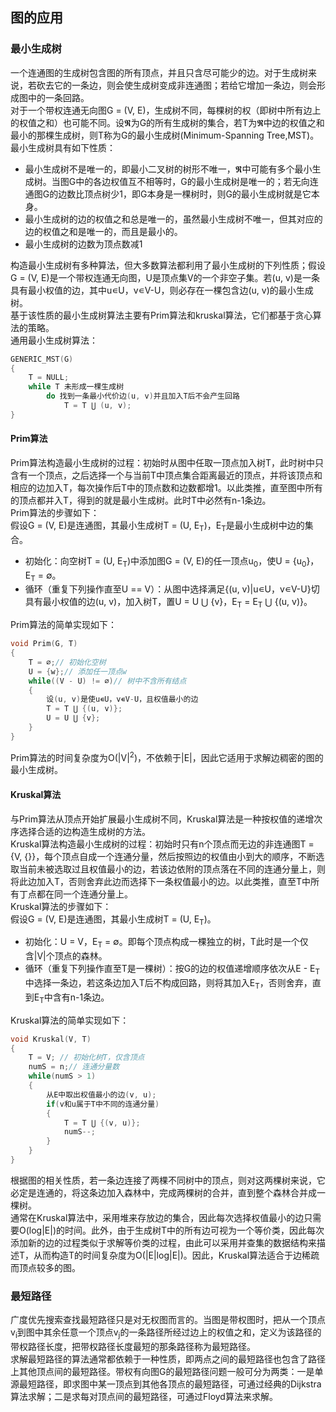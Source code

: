 ## 图的应用  
### 最小生成树  
一个连通图的生成树包含图的所有顶点，并且只含尽可能少的边。对于生成树来说，若砍去它的一条边，则会使生成树变成非连通图；若给它增加一条边，则会形成图中的一条回路。  
对于一个带权连通无向图G = (V, E)，生成树不同，每棵树的权（即树中所有边上的权值之和）也可能不同。设𝕽为G的所有生成树的集合，若T为𝕽中边的权值之和最小的那棵生成树，则T称为G的最小生成树(Minimum-Spanning Tree,MST)。  
最小生成树具有如下性质：  
+ 最小生成树不是唯一的，即最小二叉树的树形不唯一，𝕽中可能有多个最小生成树。当图G中的各边权值互不相等时，G的最小生成树是唯一的；若无向连通图G的边数比顶点树少1，即G本身是一棵树时，则G的最小生成树就是它本身。  
+ 最小生成树的边的权值之和总是唯一的，虽然最小生成树不唯一，但其对应的边的权值之和是唯一的，而且是最小的。  
+ 最小生成树的边数为顶点数减1  

构造最小生成树有多种算法，但大多数算法都利用了最小生成树的下列性质；假设G = (V, E)是一个带权连通无向图，U是顶点集V的一个非空子集。若(u, v)是一条具有最小权值的边，其中u∊U，v∊V-U，则必存在一棵包含边(u, v)的最小生成树。  
基于该性质的最小生成树算法主要有Prim算法和kruskal算法，它们都基于贪心算法的策略。  
通用最小生成树算法：  
```C
GENERIC_MST(G)
{
    T = NULL;
    while T 未形成一棵生成树
        do 找到一条最小代价边(u, v)并且加入T后不会产生回路
            T = T ⋃ (u, v);
}
```
#### Prim算法  
Prim算法构造最小生成树的过程：初始时从图中任取一顶点加入树T，此时树中只含有一个顶点，之后选择一个与当前T中顶点集合距离最近的顶点，并将该顶点和相应的边加入T，每次操作后T中的顶点数和边数都增1。以此类推，直至图中所有的顶点都并入T，得到的就是最小生成树。此时T中必然有n-1条边。  
Prim算法的步骤如下：  
假设G = (V, E)是连通图，其最小生成树T = (U, E<sub>T</sub>)，E<sub>T</sub>是最小生成树中边的集合。  
+ 初始化：向空树T = (U, E<sub>T</sub>)中添加图G = (V, E)的任一顶点u<sub>0</sub>，使U = {u<sub>0</sub>}，E<sub>T</sub> = ∅。  
+ 循环（重复下列操作直至U == V）：从图中选择满足{(u, v)|u∊U，v∊V-U}切具有最小权值的边(u, v)，加入树T，置U = U ⋃ {v}，E<sub>T</sub> = E<sub>T</sub> ⋃ {(u, v)}。  

Prim算法的简单实现如下：  
```C
void Prim(G, T)
{
    T = ∅;// 初始化空树
    U = {w};// 添加任一顶点w
    while((V - U) != ∅)// 树中不含所有结点
    {
        设(u, v)是使u∊U，v∊V-U，且权值最小的边
        T = T ⋃ {(u, v)};
        U = U ⋃ {v};
    }
}
```  
Prim算法的时间复杂度为O(|V|<sup>2</sup>)，不依赖于|E|，因此它适用于求解边稠密的图的最小生成树。  

#### Kruskal算法  
与Prim算法从顶点开始扩展最小生成树不同，Kruskal算法是一种按权值的递增次序选择合适的边构造生成树的方法。  
Kruskal算法构造最小生成树的过程：初始时只有n个顶点而无边的非连通图T = {V, {}}，每个顶点自成一个连通分量，然后按照边的权值由小到大的顺序，不断选取当前未被选取过且权值最小的边，若该边依附的顶点落在不同的连通分量上，则将此边加入T，否则舍弃此边而选择下一条权值最小的边。以此类推，直至T中所有丁点都在同一个连通分量上。  
Kruskal算法的步骤如下：  
假设G = (V, E)是连通图，其最小生成树T = (U, E<sub>T</sub>)。  
+ 初始化：U = V，E<sub>T</sub> = ∅。即每个顶点构成一棵独立的树，T此时是一个仅含|V|个顶点的森林。  
+ 循环（重复下列操作直至T是一棵树）：按G的边的权值递增顺序依次从E - E<sub>T</sub>中选择一条边，若这条边加入T后不构成回路，则将其加入E<sub>T</sub>，否则舍弃，直到E<sub>T</sub>中含有n-1条边。  

Kruskal算法的简单实现如下：  
```C
void Kruskal(V, T)
{
    T = V; // 初始化树T，仅含顶点
    numS = n;// 连通分量数
    while(numS > 1)
    {
        从E中取出权值最小的边(v, u);
        if(v和u属于T中不同的连通分量)
        {
            T = T ⋃ {(v, u)};
            numS--;
        }
    }
}
```  
根据图的相关性质，若一条边连接了两棵不同树中的顶点，则对这两棵树来说，它必定是连通的，将这条边加入森林中，完成两棵树的合并，直到整个森林合并成一棵树。  
通常在Kruskal算法中，采用堆来存放边的集合，因此每次选择权值最小的边只需要O(log|E|)的时间。此外，由于生成树T中的所有边可视为一个等价类，因此每次添加新的边的过程类似于求解等价类的过程，由此可以采用并查集的数据结构来描述T，从而构造T的时间复杂度为O(|E|log|E|)。因此，Kruskal算法适合于边稀疏而顶点较多的图。  

### 最短路径  
广度优先搜索查找最短路径只是对无权图而言的。当图是带权图时，把从一个顶点v<sub>i</sub>到图中其余任意一个顶点v<sub>j</sub>的一条路径所经过边上的权值之和，定义为该路径的带权路径长度，把带权路径长度最短的那条路径称为最短路径。  
求解最短路径的算法通常都依赖于一种性质，即两点之间的最短路径也包含了路径上其他顶点间的最短路径。带权有向图G的最短路径问题一般可分为两类：一是单源最短路径，即求图中某一顶点到其他各顶点的最短路径，可通过经典的Dijkstra算法求解；二是求每对顶点间的最短路径，可通过Floyd算法来求解。  
